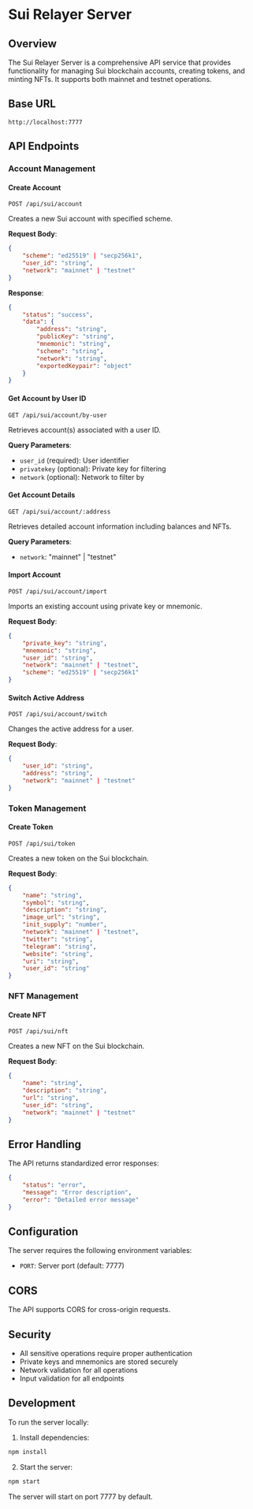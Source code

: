# Sui Relayer Server

## Overview
The Sui Relayer Server is a comprehensive API service that provides functionality for managing Sui blockchain accounts, creating tokens, and minting NFTs. It supports both mainnet and testnet operations.

## Base URL
```
http://localhost:7777
```

## API Endpoints

### Account Management

#### Create Account
`POST /api/sui/account`

Creates a new Sui account with specified scheme.

**Request Body**:
```json
{
    "scheme": "ed25519" | "secp256k1",
    "user_id": "string",
    "network": "mainnet" | "testnet"
}
```

**Response**:
```json
{
    "status": "success",
    "data": {
        "address": "string",
        "publicKey": "string",
        "mnemonic": "string",
        "scheme": "string",
        "network": "string",
        "exportedKeypair": "object"
    }
}
```

#### Get Account by User ID
`GET /api/sui/account/by-user`

Retrieves account(s) associated with a user ID.

**Query Parameters**:
- `user_id` (required): User identifier
- `privatekey` (optional): Private key for filtering
- `network` (optional): Network to filter by

#### Get Account Details
`GET /api/sui/account/:address`

Retrieves detailed account information including balances and NFTs.

**Query Parameters**:
- `network`: "mainnet" | "testnet"

#### Import Account
`POST /api/sui/account/import`

Imports an existing account using private key or mnemonic.

**Request Body**:
```json
{
    "private_key": "string",
    "mnemonic": "string",
    "user_id": "string",
    "network": "mainnet" | "testnet",
    "scheme": "ed25519" | "secp256k1"
}
```

#### Switch Active Address
`POST /api/sui/account/switch`

Changes the active address for a user.

**Request Body**:
```json
{
    "user_id": "string",
    "address": "string",
    "network": "mainnet" | "testnet"
}
```

### Token Management

#### Create Token
`POST /api/sui/token`

Creates a new token on the Sui blockchain.

**Request Body**:
```json
{
    "name": "string",
    "symbol": "string",
    "description": "string",
    "image_url": "string",
    "init_supply": "number",
    "network": "mainnet" | "testnet",
    "twitter": "string",
    "telegram": "string",
    "website": "string",
    "uri": "string",
    "user_id": "string"
}
```

### NFT Management

#### Create NFT
`POST /api/sui/nft`

Creates a new NFT on the Sui blockchain.

**Request Body**:
```json
{
    "name": "string",
    "description": "string",
    "url": "string",
    "user_id": "string",
    "network": "mainnet" | "testnet"
}
```

## Error Handling
The API returns standardized error responses:

```json
{
    "status": "error",
    "message": "Error description",
    "error": "Detailed error message"
}
```

## Configuration
The server requires the following environment variables:

- `PORT`: Server port (default: 7777)

## CORS
The API supports CORS for cross-origin requests.

## Security
- All sensitive operations require proper authentication
- Private keys and mnemonics are stored securely
- Network validation for all operations
- Input validation for all endpoints

## Development
To run the server locally:

1. Install dependencies:
```bash
npm install
```

2. Start the server:
```bash
npm start
```

The server will start on port 7777 by default.
